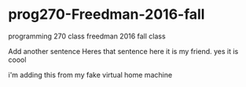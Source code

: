 # prog270-Freedman-2016-fall

programming 270 class freedman 2016 fall class

Add another sentence
Heres that sentence
here it is my friend.
yes it is coool

i'm adding this from my fake virtual home machine
